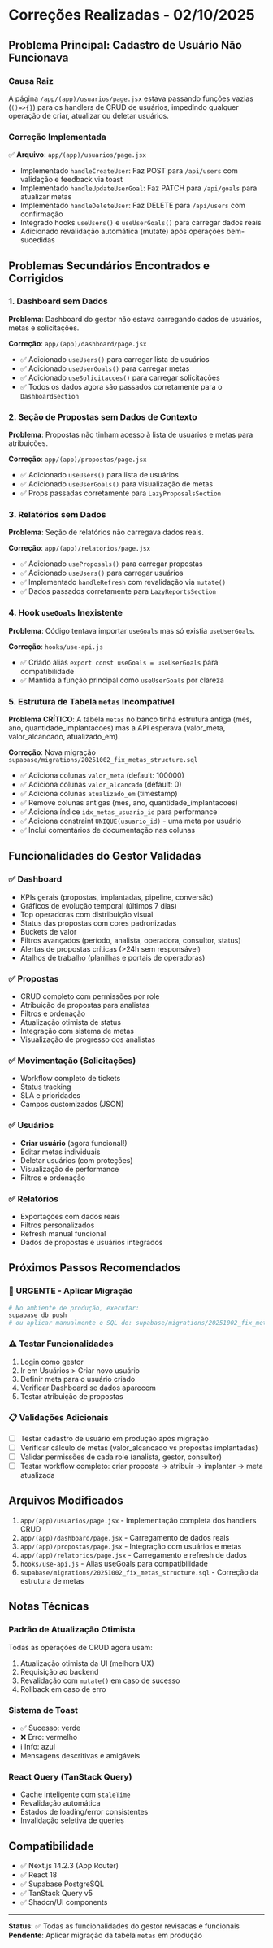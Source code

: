 # Correções Realizadas - 02/10/2025

## Problema Principal: Cadastro de Usuário Não Funcionava

### Causa Raiz
A página `/app/(app)/usuarios/page.jsx` estava passando funções vazias (`()=>{}`) para os handlers de CRUD de usuários, impedindo qualquer operação de criar, atualizar ou deletar usuários.

### Correção Implementada
✅ **Arquivo**: `app/(app)/usuarios/page.jsx`
- Implementado `handleCreateUser`: Faz POST para `/api/users` com validação e feedback via toast
- Implementado `handleUpdateUserGoal`: Faz PATCH para `/api/goals` para atualizar metas
- Implementado `handleDeleteUser`: Faz DELETE para `/api/users` com confirmação
- Integrado hooks `useUsers()` e `useUserGoals()` para carregar dados reais
- Adicionado revalidação automática (mutate) após operações bem-sucedidas

## Problemas Secundários Encontrados e Corrigidos

### 1. Dashboard sem Dados
**Problema**: Dashboard do gestor não estava carregando dados de usuários, metas e solicitações.

**Correção**: `app/(app)/dashboard/page.jsx`
- ✅ Adicionado `useUsers()` para carregar lista de usuários
- ✅ Adicionado `useUserGoals()` para carregar metas
- ✅ Adicionado `useSolicitacoes()` para carregar solicitações
- ✅ Todos os dados agora são passados corretamente para o `DashboardSection`

### 2. Seção de Propostas sem Dados de Contexto
**Problema**: Propostas não tinham acesso à lista de usuários e metas para atribuições.

**Correção**: `app/(app)/propostas/page.jsx`
- ✅ Adicionado `useUsers()` para lista de usuários
- ✅ Adicionado `useUserGoals()` para visualização de metas
- ✅ Props passadas corretamente para `LazyProposalsSection`

### 3. Relatórios sem Dados
**Problema**: Seção de relatórios não carregava dados reais.

**Correção**: `app/(app)/relatorios/page.jsx`
- ✅ Adicionado `useProposals()` para carregar propostas
- ✅ Adicionado `useUsers()` para carregar usuários
- ✅ Implementado `handleRefresh` com revalidação via `mutate()`
- ✅ Dados passados corretamente para `LazyReportsSection`

### 4. Hook `useGoals` Inexistente
**Problema**: Código tentava importar `useGoals` mas só existia `useUserGoals`.

**Correção**: `hooks/use-api.js`
- ✅ Criado alias `export const useGoals = useUserGoals` para compatibilidade
- ✅ Mantida a função principal como `useUserGoals` por clareza

### 5. Estrutura de Tabela `metas` Incompatível
**Problema CRÍTICO**: A tabela `metas` no banco tinha estrutura antiga (mes, ano, quantidade_implantacoes) mas a API esperava (valor_meta, valor_alcancado, atualizado_em).

**Correção**: Nova migração `supabase/migrations/20251002_fix_metas_structure.sql`
- ✅ Adiciona colunas `valor_meta` (default: 100000)
- ✅ Adiciona colunas `valor_alcancado` (default: 0)
- ✅ Adiciona colunas `atualizado_em` (timestamp)
- ✅ Remove colunas antigas (mes, ano, quantidade_implantacoes)
- ✅ Adiciona índice `idx_metas_usuario_id` para performance
- ✅ Adiciona constraint `UNIQUE(usuario_id)` - uma meta por usuário
- ✅ Inclui comentários de documentação nas colunas

## Funcionalidades do Gestor Validadas

### ✅ Dashboard
- KPIs gerais (propostas, implantadas, pipeline, conversão)
- Gráficos de evolução temporal (últimos 7 dias)
- Top operadoras com distribuição visual
- Status das propostas com cores padronizadas
- Buckets de valor
- Filtros avançados (período, analista, operadora, consultor, status)
- Alertas de propostas críticas (>24h sem responsável)
- Atalhos de trabalho (planilhas e portais de operadoras)

### ✅ Propostas
- CRUD completo com permissões por role
- Atribuição de propostas para analistas
- Filtros e ordenação
- Atualização otimista de status
- Integração com sistema de metas
- Visualização de progresso dos analistas

### ✅ Movimentação (Solicitações)
- Workflow completo de tickets
- Status tracking
- SLA e prioridades
- Campos customizados (JSON)

### ✅ Usuários
- **Criar usuário** (agora funcional!)
- Editar metas individuais
- Deletar usuários (com proteções)
- Visualização de performance
- Filtros e ordenação

### ✅ Relatórios
- Exportações com dados reais
- Filtros personalizados
- Refresh manual funcional
- Dados de propostas e usuários integrados

## Próximos Passos Recomendados

### 🔴 URGENTE - Aplicar Migração
```bash
# No ambiente de produção, executar:
supabase db push
# ou aplicar manualmente o SQL de: supabase/migrations/20251002_fix_metas_structure.sql
```

### ⚠️ Testar Funcionalidades
1. Login como gestor
2. Ir em Usuários > Criar novo usuário
3. Definir meta para o usuário criado
4. Verificar Dashboard se dados aparecem
5. Testar atribuição de propostas

### 📋 Validações Adicionais
- [ ] Testar cadastro de usuário em produção após migração
- [ ] Verificar cálculo de metas (valor_alcancado vs propostas implantadas)
- [ ] Validar permissões de cada role (analista, gestor, consultor)
- [ ] Testar workflow completo: criar proposta → atribuir → implantar → meta atualizada

## Arquivos Modificados

1. `app/(app)/usuarios/page.jsx` - Implementação completa dos handlers CRUD
2. `app/(app)/dashboard/page.jsx` - Carregamento de dados reais
3. `app/(app)/propostas/page.jsx` - Integração com usuários e metas
4. `app/(app)/relatorios/page.jsx` - Carregamento e refresh de dados
5. `hooks/use-api.js` - Alias useGoals para compatibilidade
6. `supabase/migrations/20251002_fix_metas_structure.sql` - Correção da estrutura de metas

## Notas Técnicas

### Padrão de Atualização Otimista
Todas as operações de CRUD agora usam:
1. Atualização otimista da UI (melhora UX)
2. Requisição ao backend
3. Revalidação com `mutate()` em caso de sucesso
4. Rollback em caso de erro

### Sistema de Toast
- ✅ Sucesso: verde
- ❌ Erro: vermelho
- ℹ️ Info: azul
- Mensagens descritivas e amigáveis

### React Query (TanStack Query)
- Cache inteligente com `staleTime`
- Revalidação automática
- Estados de loading/error consistentes
- Invalidação seletiva de queries

## Compatibilidade

- ✅ Next.js 14.2.3 (App Router)
- ✅ React 18
- ✅ Supabase PostgreSQL
- ✅ TanStack Query v5
- ✅ Shadcn/UI components

---

**Status**: ✅ Todas as funcionalidades do gestor revisadas e funcionais
**Pendente**: Aplicar migração da tabela `metas` em produção

